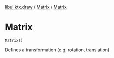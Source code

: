 [libui.ktx.draw](../README.md) / [Matrix](README.md) / [Matrix](-matrix.md)

# Matrix

`Matrix()`

Defines a transformation (e.g. rotation, translation)

